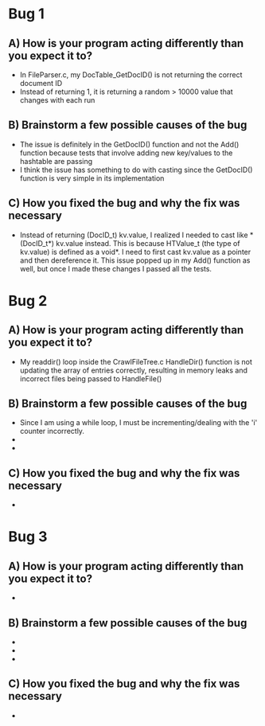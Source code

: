 # Bug 1

## A) How is your program acting differently than you expect it to?
- In FileParser.c, my DocTable_GetDocID() is not returning the correct document ID
- Instead of returning 1, it is returning a random > 10000 value that changes with each run

## B) Brainstorm a few possible causes of the bug
- The issue is definitely in the GetDocID() function and not the Add() function
because tests that involve adding new key/values to the hashtable are passing
- I think the issue has something to do with casting since the GetDocID() function
is very simple in its implementation

## C) How you fixed the bug and why the fix was necessary
- Instead of returning (DocID_t) kv.value, I realized I needed to cast like
\*(DocID_t*) kv.value instead. This is because HTValue_t (the type of kv.value)
is defined as a void*. I need to first cast kv.value as a pointer and then dereference it.
This issue popped up in my Add() function as well, but once I made these changes I passed
all the tests.


# Bug 2

## A) How is your program acting differently than you expect it to?
- My readdir() loop inside the CrawlFileTree.c HandleDir() function is not updating the array of entries correctly, resulting in memory leaks and incorrect files being passed to HandleFile()

## B) Brainstorm a few possible causes of the bug
- Since I am using a while loop, I must be incrementing/dealing with the 'i' counter incorrectly. 
- 
- 

## C) How you fixed the bug and why the fix was necessary
- 


# Bug 3

## A) How is your program acting differently than you expect it to?
- 

## B) Brainstorm a few possible causes of the bug
- 
- 
- 

## C) How you fixed the bug and why the fix was necessary
- 

